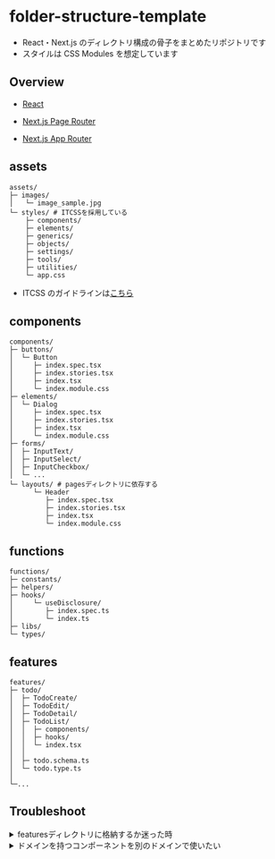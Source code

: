 # folder-structure-template

- React・Next.js のディレクトリ構成の骨子をまとめたリポジトリです
- スタイルは CSS Modules を想定しています

## Overview

- [React](https://github.com/1zumisawashun/folder-structure-template/blob/main/react-vite/README.md)

- [Next.js Page Router](https://github.com/1zumisawashun/folder-structure-template/blob/main/nextjs-page-router/README.md)

- [Next.js App Router](https://github.com/1zumisawashun/folder-structure-template/blob/main/nextjs-app-router/README.md)

## assets

```
assets/
├─ images/
│   └─ image_sample.jpg
└─ styles/ # ITCSSを採用している
    ├─ components/
    ├─ elements/
    ├─ generics/
    ├─ objects/
    ├─ settings/
    ├─ tools/
    ├─ utilities/
    └─ app.css
```

- ITCSS のガイドラインは[こちら](https://github.com/1zumisawashun/sass-template)

## components

```
components/
├─ buttons/
│  └─ Button
│     ├─ index.spec.tsx
│     ├─ index.stories.tsx
│     ├─ index.tsx
│     └─ index.module.css
├─ elements/
│  └─ Dialog
│     ├─ index.spec.tsx
│     ├─ index.stories.tsx
│     ├─ index.tsx
│     └─ index.module.css
├─ forms/
│  ├─ InputText/
│  ├─ InputSelect/
│  ├─ InputCheckbox/
│  └─ ...
└─ layouts/ # pagesディレクトリに依存する
      └─ Header
         ├─ index.spec.tsx
         ├─ index.stories.tsx
         ├─ index.tsx
         └─ index.module.css
```

## functions

```
functions/
├─ constants/
├─ helpers/
├─ hooks/
│     └─ useDisclosure/
│        ├─ index.spec.ts
│        └─ index.ts
├─ libs/
└─ types/
```

## features

```
features/
├─ todo/
│  ├─ TodoCreate/
│  ├─ TodoEdit/
│  ├─ TodoDetail/
│  ├─ TodoList/
│  │  ├─ components/
│  │  ├─ hooks/
│  │  └─ index.tsx
│  │
│  ├─ todo.schema.ts
│  └─ todo.type.ts
│
└─...
```

## Troubleshoot

<details>
<summary>featuresディレクトリに格納するか迷った時</summary>

- layer か feature か、どちらに格納するかはトレードオフなので正解はない
- これは案件のフェーズやサイズにもよる
  - 個人的観測としてスモール〜ミドルサイズは layer がやりやすい、ミドル〜ラージサイズは feature が管理しやすい

</details>

<details>
<summary>ドメインを持つコンポーネントを別のドメインで使いたい</summary>

- 具体的にはプロダクトのドメインがある ProductCard コンポーネントをマイページのドメインでも使用したい場合
- 以下添付画像のように features/product/components/ProductCard に格納する（components/elements には格納しない）
- features/ドメイン/〇〇のようにドメイン直下は別ドメイン or 同ドメインかつ別ページでも使用される
- 例えば ProductForm は ProductCreate と ProductEdit で使われているので features/product/components/に格納している
- hooks や型定義も同様にドメイン直下に配置して暗黙的に使いまわされることを明示する
- テストを書くのもここに集中させればよくないか？

<img width="374" alt="image" src="https://github.com/1zumisawashun/unifree-client/assets/65071534/c9034c1e-e6b8-459e-ac70-1ce6874d5e78">

</details>
